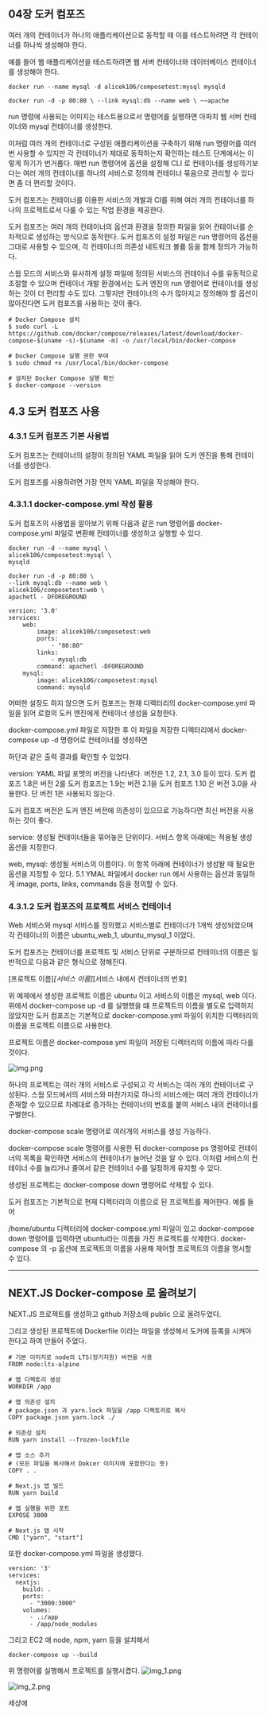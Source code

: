 ## 04장 도커 컴포즈

여러 개의 컨테이너가 하나의 애플리케이션으로 동작할 때 이를 테스트하려면 각 컨테이너를 하나씩 생성해야 한다.

예를 들어 웹 애플리케이션을 테스트하려면 웹 서버 컨테이너와 데이터베이스 컨테이너를 생성해야 한다. 

```
docker run --name mysql -d alicek106/composetest:mysql mysqld

docker run -d -p 80:80 \ --link mysql:db --name web \ ~~apache
```

run 명령에 사용되는 이미지는 테스트용으로서 명령어를 실행하면 아파치 웹 서버 컨테이너와 mysql 컨테이너를 생성한다.

이처럼 여러 개의 컨테이너로 구성된 애플리케이션을 구축하기 위해 run 명령어를 여러 번 사용할 수 있지만 각 컨테이너가 제대로 동작하는지 확인하는 테스트 단계에서는
이렇게 하기가 번거롭다. 매번 run 명령어에 옵션을 설정해 CLI 로 컨테이너를 생성하기보다는 여러 개의 컨테이너를 하나의 서비스로 정의해 컨테이너 묶음으로 관리할 수 있다면
좀 더 편리할 것이다.

도커 컴포즈는 컨테이너를 이용한 서비스의 개발과 CI를 위해 여러 개의 컨테이너를 하나의 프로젝트로서 다룰 수 있는 작업 환경을 제공한다.

도커 컴포즈는 여러 개의 컨테이너의 옵션과 환경을 정의한 파일을 읽어 컨테이너를 순차적으로 생성하는 방식으로 동작한다.
도커 컴포즈의 설정 파일은 run 명령어의 옵션을 그대로 사용할 수 있으며, 각 컨테이너의 의존성 네트워크 볼륨 등을 함께 정의가 가능하다.

스웜 모드의 서비스와 유사하게 설정 파일에 정의된 서비스의 컨테이너 수를 유동적으로 조절할 수 있으며 컨테이너 개발 환경에서는 도커 엔진의 run 명령어로
컨테이너를 생성하는 것이 더 편리할 수도 있다. 그렇지만 컨테이너의 수가 많아지고 정의해야 할 옵션이 많아진다면 도커 컴포즈를 사용하는 것이 좋다.

```
# Docker Compose 설치
$ sudo curl -L https://github.com/docker/compose/releases/latest/download/docker-compose-$(uname -s)-$(uname -m) -o /usr/local/bin/docker-compose

# Docker Compose 실행 권한 부여
$ sudo chmod +x /usr/local/bin/docker-compose

# 설치된 Docker Compose 실행 확인
$ docker-compose --version
```

## 4.3 도커 컴포즈 사용

### 4.3.1 도커 컴포즈 기본 사용법 

도커 컴포즈는 컨테이너의 설정이 정의된 YAML 파일을 읽어 도커 엔진을 통해 컨테이너를 생성한다.

도커 컴포즈를 사용하려면 가장 먼저 YAML 파일을 작성해야 한다.

### 4.3.1.1 docker-compose.yml 작성 활용

도커 컴포즈의 사용법을 알아보기 위해 다음과 같은 run 명령어를 docker-compose.yml 파일로 변환해 컨테이너를 생성하고 실행할 수 있다.

```
docker run -d --name mysql \
alicek106/composetest:mysql \
mysqld

docker run -d -p 80:80 \
--link mysql:db --name web \
alicek106/composetest:web \
apachetl - DFOREGROUND
```

```
version: '3.0'
services:
    web:
        image: alicek106/composetest:web
        ports:
            - "80:80"
        links:
            - mysql:db
        command: apachetl -DFOREGROUND
    mysql:
        image: alicek106/composetest:mysql
        command: mysqld
```

어떠한 설정도 하지 않으면 도커 컴포즈는 현재 디렉터리의 docker-compose.yml 파일을 읽어 로컬의 도커 엔진에게 컨테이너 생성을 요청한다.

docker-compose.yml 파일로 저장한 후 이 파일을 저장한 디렉터리에서 docker-compose up -d 명령어로 컨테이너를 생성하면

하단과 같은 출력 결과를 확인할 수 있었다.

version: YAML 파일 포맷의 버전을 나타낸다. 버전은 1.2, 2.1, 3.0 등이 있다. 도커 컴포즈 1.8은 버전 2를 도커 컴포즈는 1.9는 버전 2.1을
도커 컴포즈 1.10 은 버전 3.0을 사용한다. 단 버전 1은 사용되지 않는다.

도커 컴포즈 버전은 도커 엔진 버전에 의존성이 있으므로 가능하다면 최신 버전을 사용하는 것이 좋다.

service: 생성될 컨테이너들을 묶어놓은 단위이다. 서비스 항목 아래에는 적용될 생성 옵션을 지정한다.

web, mysql: 생성될 서비스의 이름이다. 이 항목 아래에 컨테이너가 생성돨 때 필요한 옵션을 지정할 수 있다.
5.1 YMAL 파일에서 docker run 에서 사용하는 옵션과 동일하게 image, ports, links, commands 등을 정의할 수 있다.

### 4.3.1.2 도커 컴포즈의 프로젝트 서비스 컨테이너

Web 서비스와 mysql 서비스를 정의했고 서비스별로 컨테이너가 1개씩 생성되었으며 각 컨테이너의 이름은 ubuntu_web_1, ubuntu_mysql_1 이었다.

도커 컴포즈는 컨테이너를 프로젝트 및 서비스 단위로 구분하므로 컨테이너의 이름은 일반적으로 다음과 같은 형식으로 정해진다.

[프로젝트 이름]_[서비스 이름]_[서비스 내에서 컨테이너의 번호]

위 예제에서 생성한 프로젝트 이름은 ubuntu 이고 서비스의 이름은 mysql, web 이다. 위에서 docker-compose up -d 를 실행했을 떄 프로젝트의 이름을 별도로 입력하지 않았지만
도커 컴포즈는 기본적으로 docker-compose.yml 파일이 위치한 디렉터리의 이름을 프로젝트 이름으로 사용한다.

프로젝트 이름은 docker-compose.yml 파일이 저장된 디렉터리의 이름에 따라 다를 것이다.

![img.png](img.png)

하나의 프로젝트는 여러 개의 서비스로 구성되고 각 서비스는 여러 개의 컨테이너로 구성된다. 스웜 모드에서의 서비스와 마찬가지로 하나의 서비스에는
여러 개의 컨테이너가 존재할 수 있으므로 차례대로 증가하는 컨테이너의 번호를 붙여 서비스 내의 컨테이너를 구별한다.

docker-compose scale 명령어로 여러개의 서비스를 생성 가능하다.

docker-compose scale 명령어를 사용한 뒤 docker-compose ps 명령어로 컨테이너의 목록을 확인하면 서비스의 컨테이너가 늘어난 것을 알 수 있다.
이처럼 서비스의 컨테이너 수를 늘리거나 줄여서 같은 컨테이너 수를 일정하게 유지할 수 있다.

생성된 프로젝트는 docker-compose down 명령어로 삭제할 수 있다.

도커 컴포즈는 기본적으로 현재 디렉터리의 이름으로 된 프로젝트를 제어한다. 예를 들어

/home/ubuntu 디렉터리에 docker-compose.yml 파일이 있고 docker-compose down 명령어를 입력하면
ubuntu라는 이름을 가진 프로젝트를 삭제한다. docker-compose 의 -p 옵션에 프로젝트의 이름을 사용해 제어할 프로젝트의 이름을 명시할 수 있다.

------

## NEXT.JS Docker-compose 로 올려보기

NEXT.JS 프로젝트를 생성하고 github 저장소에 public 으로 올려두었다.

그리고 생성된 프로젝트에 Dockerfile 이라는 파일을 생성해서 도커에 등록을 시켜야 한다고 하여 만들어 주었다.

```
# 기본 이미지로 node의 LTS(장기지원) 버전을 사용
FROM node:lts-alpine

# 앱 디렉토리 생성
WORKDIR /app

# 앱 의존성 설치
# package.json 과 yarn.lock 파일을 /app 디렉토리로 복사
COPY package.json yarn.lock ./

# 의존성 설치
RUN yarn install --frozen-lockfile

# 앱 소스 추가
# (모든 파일을 복사해서 Dokcer 이미지에 포함한다는 뜻)
COPY . .

# Next.js 앱 빌드
RUN yarn build

# 앱 실행을 위한 포트
EXPOSE 3000

# Next.js 앱 시작
CMD ["yarn", "start"]
```

또한 docker-compose.yml 파일을 생성했다.

```
version: '3'
services:
  nextjs:
    build: .
    ports:
      - "3000:3000"
    volumes:
      - .:/app
      - /app/node_modules
```

그리고 EC2 에 node, npm, yarn 등을 설치해서

```
docker-compose up --build
```

위 명령어를 실행해서 프로젝트를 실행시켰다.
![img_1.png](img_1.png)

![img_2.png](img_2.png)

세상에